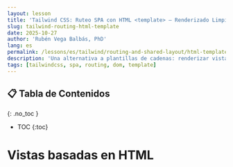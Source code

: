 ```yaml
---
layout: lesson
title: 'Tailwind CSS: Ruteo SPA con HTML <template> — Renderizado Limpio y Seguro'
slug: tailwind-routing-html-template
date: 2025-10-27
author: 'Rubén Vega Balbás, PhD'
lang: es
permalink: /lessons/es/tailwind/routing-and-shared-layout/html-template/
description: 'Una alternativa a plantillas de cadenas: renderizar vistas SPA desde elementos nativos HTML <template>, usando #app como contenedor.'
tags: [tailwindcss, spa, routing, dom, template]
---
```


<!-- prettier-ignore-start -->

## 📋 Tabla de Contenidos
{: .no_toc }
- TOC
{:toc}

<!-- prettier-ignore-end -->

# Vistas basadas en HTML <template> (Alternativa a Plantillas de Cadenas)

Esta lección refleja la lección de ruteo anterior pero renderiza cada vista clonando contenido de elementos nativos HTML `<template>`. Seguimos usando un solo contenedor `#app`, mantenemos Tailwind para estilos, y preservamos los mismos patrones de navegación y accesibilidad.

¿Por qué `<template>`?

- La estructura vive en HTML (legible, escaneable)
- Clona de forma segura y eficiente (sin peligros de `innerHTML`)
- Funciona muy bien con `DocumentFragment` para actualizar el DOM por lotes
- Se alinea con la lección de JS DOM: {{ '/lessons/es/js-dom-manipulation/' | relative_url }}

> **¡Haz una copia de seguridad de tu enfoque original!**

Antes de cambiar tu código SPA para usar `<template>`, es recomendable hacer una copia de seguridad de la versión anterior basada en plantillas de cadenas en Git. Aquí tienes un flujo de trabajo seguro utilizando ramas:

```bash
# Asegúrate de estar en main y actualizado
git checkout main
git pull

# Crea una rama de respaldo a partir de main (nombrada claramente, por ejemplo backup-string-templates)
git branch backup-string-templates

# (Opcional: O usa una marca de tiempo o nota descriptiva)
# git branch backup-2025-10-28

# Cambia a la nueva rama de respaldo
git checkout backup-string-templates

# Haz commit de todos los cambios sin confirmar (opcional pero recomendable para mayor seguridad)
git add .
git commit -m "Snapshot: backup de main antes de refactorizar"

# Sube la rama de respaldo al remoto para guardarla de forma segura
git push -u origin backup-string-templates

# Vuelve a main para continuar con el refactor
git checkout main
```

De esta manera, tu SPA original basado en plantillas de cadenas queda preservado. Si alguna vez necesitas recuperar el código, puedes extraer la rama `backup-string-templates` desde tu repositorio remoto.

---

## 1) index.html — Layout Compartido, Plantillas y Contenedor de App

```html
<!-- demo/index.html -->
<!DOCTYPE html>
<html lang="es">
	<head>
		<meta charset="UTF-8" />
		<meta name="viewport" content="width=device-width, initial-scale=1.0" />
		<title>Portfolio SPA — HTML Template</title>
		<link rel="stylesheet" href="./src/style.css" />
		<script type="module" src="./src/main.js"></script>
		<script src="https://cdn.tailwindcss.com"></script>
	</head>
	<body class="bg-gray-50 text-gray-900">
		<a
			href="#app"
			class="sr-only focus:not-sr-only focus:absolute focus:top-4 focus:left-4 bg-blue-600 text-white px-4 py-2 rounded">
			Saltar al contenido principal
		</a>

		<!-- Navegación compartida (lista semántica) -->
		<nav
			class="fixed top-0 left-0 w-full bg-gray-900 text-white z-50 shadow-lg"
			role="navigation"
			aria-label="Navegación principal">
			<div class="mx-auto px-4">
				<div class="flex justify-between items-center py-4">
					<a href="#/" class="text-4xl font-bold hover:text-gray-300 transition-colors" aria-label="Inicio">Portfolio</a>
					<ul class="flex gap-6">
						<li><a href="#/" class="hover:text-gray-300 transition-colors" aria-current="page">Inicio</a></li>
						<li><a href="#/about" class="hover:text-gray-300 transition-colors">Acerca de</a></li>
						<li><a href="#/projects" class="hover:text-gray-300 transition-colors">Proyectos</a></li>
						<li><a href="#/contact" class="hover:text-gray-300 transition-colors">Contacto</a></li>
					</ul>
				</div>
			</div>
		</nav>

		<!-- Área de contenido principal -->
		<main id="app" class="min-h-screen pt-20 pb-24 flex items-center justify-center" role="main">
			<!-- Las plantillas de vistas son externas en /views/*.html y son cargadas de forma lazy por el router. -->
		</main>

		<!-- Pie de página compartido -->
		<footer class="fixed bottom-0 left-0 w-full z-50 bg-gray-800 text-white py-8" role="contentinfo">
			<div class="container mx-auto px-4 text-center">
				<p class="text-lg">&copy; 2025 Portfolio SPA. Construido con Tailwind y Vanilla JS.</p>
			</div>
		</footer>
	</body>
</html>
```

---

## 2) Archivos Divididos — main.js, router.js, y views/index.js

### main.js, router.js, y views/index.js: Cómo Funciona Tu SPA Basada en HTML Template

Desglosemos cómo funciona la estructura de archivos de la aplicación de página única (SPA) del demo y la lógica de ruteo, y qué código va dónde:

---

#### 1. **main.js** — Punto de Entrada de la Aplicación

- **Propósito:** Inicializa tu SPA. Instancia el router y configura cualquier listener de eventos globales.

**demo/src/main.js**

```javascript
// demo/src/main.js
import { SimpleRouter } from './router.js';
import { views } from './views/index.js';

new SimpleRouter(views);

// Desplazamiento suave opcional para anclas en la página que no son enlaces del router
document.addEventListener('click', (e) => {
	const link = e.target.closest('a[href^="#"]');
	if (!link) return;
	const href = link.getAttribute('href');
	if (href.startsWith('#/')) return; // enlace del router
	const target = document.querySelector(href);
	if (target) {
		e.preventDefault();
		target.scrollIntoView({ behavior: 'smooth', block: 'start' });
	}
});
```

- **Conclusión:** Este archivo configura tu router para que los usuarios vean vistas basadas en el hash (ej. `#/about`) en la URL, y hace que la navegación se sienta fluida y como una aplicación.

---

#### 2. **router.js** — La Clase SimpleRouter

- **Propósito:** Maneja navegación, cambio de vistas, y resaltado de enlaces activos.
- **Cómo funciona:**

  1. **Ruteo Basado en Hash:** Escucha eventos `hashchange` y `load` en la ventana. Cuando el hash (como `#/about`) cambia, determina qué vista mostrar.
  2. **Carga de Vistas:** Para cada ruta, carga una [plantilla HTML](https://developer.mozilla.org/es/docs/Web/HTML/Element/template) desde tu carpeta `views/` si es necesario, luego la clona y muestra en `<main id="app">`.
  3. **onMount:** Si una ruta define una función `onMount(app)`, la llama después de renderizar, para que puedas ejecutar código JS para esa vista.
  4. **Resaltado de Navegación:** Actualiza el enlace de navegación activo usando `aria-current="page"` para mejor accesibilidad.

- **demo/src/router.js**

```javascript
// demo/src/router.js
export class SimpleRouter {
	constructor(routes) {
		this.routes = routes; // { '/': { templateId, templateUrl, onMount? }, ... }
		this.currentView = null;
		window.addEventListener('hashchange', () => this.handleRoute());
		window.addEventListener('load', () => this.handleRoute());
	}

	async handleRoute() {
		const hash = window.location.hash.slice(1) || '/';
		const route = this.routes[hash] || this.routes[404];
		if (route !== this.currentView) {
			await this.renderView(route);
			this.updateActiveNav(hash);
			this.currentView = route;
		}
	}

	async renderView(route) {
		const app = document.getElementById('app');
		app.textContent = '';

		await ensureTemplateAvailable(route.templateId, route.templateUrl);

		const tpl = document.getElementById(route.templateId);
		if (!tpl) {
			app.textContent = 'Plantilla no encontrada';
			return;
		}

		app.appendChild(tpl.content.cloneNode(true));
		if (typeof route.onMount === 'function') route.onMount(app);
	}

	updateActiveNav(currentHash) {
		document.querySelectorAll('nav a[href^="#/"]').forEach((link) => {
			link.removeAttribute('aria-current');
		});
		const activeLink = document.querySelector(`nav a[href="#${currentHash}"]`);
		if (activeLink) activeLink.setAttribute('aria-current', 'page');
	}
}

const templateCache = new Set();

async function ensureTemplateAvailable(templateId, templateUrl) {
	if (document.getElementById(templateId)) return;
	if (!templateUrl || templateCache.has(templateId)) return;

	const res = await fetch(templateUrl, { credentials: 'same-origin' });
	if (!res.ok) throw new Error(`Error al cargar plantilla: ${templateUrl}`);
	const html = await res.text();
	const doc = new DOMParser().parseFromString(html, 'text/html');
	const fetchedTemplate = doc.querySelector('template');
	if (!fetchedTemplate || !fetchedTemplate.id) {
		throw new Error(`No se encontró <template id="..."> en ${templateUrl}`);
	}
	document.body.appendChild(fetchedTemplate);
	templateCache.add(fetchedTemplate.id);
}
```

- **Consejo Pedagógico:** Este patrón te permite añadir nuevas rutas/vistas simplemente creando nuevos archivos de plantilla y actualizando tu configuración `views/index.js`.

---

#### 3. **views/index.js** — La Tabla de Vistas

- **Propósito:** Mapea declarativamente rutas de hash de URL (como `"/"` o `"/about"`) a sus archivos HTML de plantilla y funciones JS opcionales para ejecutar después de renderizar.

**demo/src/views/index.js**

```javascript
// demo/src/views/index.js
export const views = {
	'/': { templateId: 'view-home', templateUrl: '/views/home.html' },
	'/about': { templateId: 'view-about', templateUrl: '/views/about.html' },
	'/projects': { templateId: 'view-projects', templateUrl: '/views/projects.html' },
	'/contact': { templateId: 'view-contact', templateUrl: '/views/contact.html' },
	404: { templateId: 'view-404', templateUrl: '/views/404.html' },
};
```

- **Consejo Pedagógico:** Este archivo es tu "tabla de rutas". Añade (o elimina) vistas aquí a medida que tu aplicación crece. Cada vista es un fragmento de HTML con un manejador `onMount` opcional para lógica como obtener datos o añadir event listeners.

---

### **Cómo Todo Funciona Junto**

1. Cuando tu aplicación carga, `main.js` configura el router.
2. El router escucha cambios de hash en la URL (ej., `#/about`).
3. Basándose en el hash, encuentra una vista en `views/index.js` — cada vista apunta a un archivo `<template>` HTML y puede proporcionar comportamiento JS.
4. El router **obtiene y renderiza** la plantilla HTML necesaria directamente en la página, reemplazando contenido en `<main id="app">`.
5. Si escribes una función `onMount` para una vista, ese código se ejecuta justo después de que la vista cargue (perfecto para inicializar JS o animación).
6. El router actualiza el resaltado de navegación para reflejar la ruta activa.

---

**Esta estructura es limpia, accesible y fácil de extender:**

- Todo el HTML para cada vista va en su propio archivo `/views`.
- ¡No se necesita `innerHTML` arriesgado! Se usa clonación de plantilla segura.
- Obtienes navegación con sensación instantánea, con cada vista cargada solo cuando sea necesario.

Si necesitas añadir una nueva página a tu SPA, solo:

- Añade un nuevo archivo `<template>` HTML a `/views`
- Actualiza `views/index.js` con una nueva ruta

¡Eso es todo!

---

## 3) style.css — Tokens Mínimos (Opcional)

```css
/* demo/src/style.css */
/* Si usas Tailwind, este archivo puede ser pequeño o vacío. Añade tokens locales según sea necesario. */
/* CSS personalizado solo para estilos de enfoque de enlace de salto (Tailwind no cubre esto bien) */
/* 
Razones de accesibilidad: 
Estas clases CSS personalizadas soportan el enlace "Saltar al contenido principal", una característica de accesibilidad esencial. 
- `.sr-only` oculta visualmente el enlace para que permanezca disponible para lectores de pantalla, ayudando a usuarios de teclado y tecnología asistiva a evitar navegación repetitiva.
- `.focus\:not-sr-only:focus` hace el enlace visible cuando está enfocado (usualmente con la tecla Tab), permitiendo a usuarios de teclado activarlo fácilmente.

Las clases de utilidad de Tailwind no cubren completamente este patrón, por lo que usamos CSS personalizado para asegurar accesibilidad fuerte para todos los usuarios.
*/

.sr-only {
	position: absolute;
	width: 1px;
	height: 1px;
	padding: 0;
	margin: -1px;
	overflow: hidden;
	clip: rect(0, 0, 0, 0);
	white-space: nowrap;
	border-width: 0;
}
.focus\:not-sr-only:focus {
	position: static;
	width: auto;
	height: auto;
	padding: inherit;
	margin: inherit;
	overflow: visible;
	clip: auto;
	white-space: normal;
}
```

---

## Por Qué Esta Estructura

- El router es reutilizable y testeable; la tabla de vistas es declarativa
- Cada vista vive en un archivo HTML con un solo `<template id="...">` (legible)
- Evita riesgos de `innerHTML`; renderiza mediante clonación de contenido de plantilla seguro
- Puede cargar plantillas de vista de forma lazy en la primera visita, luego reutilizar desde caché
- Funciona bien con `DocumentFragment` para actualizaciones masivas (ver {{ '/lessons/es/js-dom-manipulation/' | relative_url }})

## Ejercicios

1. Añade un nuevo `<template id="view-typography">` y ruta `#/typography`.
2. Añade una lista dentro de una plantilla y poblarla desde `onMount` usando un `DocumentFragment`.
3. Convierte una vista de plantilla de cadena de la otra lección en una plantilla HTML.

---

## Archivos del Demo

La lección cita los archivos exactos del demo arriba. También están disponibles en esta carpeta:

- `demo/index.html`
- `demo/src/main.js`
- `demo/src/style.css`

---

## Cómo Ejecutar el Demo

Puedes ejecutar el demo localmente con cualquier servidor de archivos estáticos. Por ejemplo:

1. **Usando la extensión Live Server de VS Code**

   - Abre esta carpeta en VS Code.
   - Haz clic derecho en `demo/index.html` y selecciona "Open with Live Server".

2. **Usando el servidor HTTP incorporado de `npm`:**

   ```sh
   npm install -g http-server
   http-server ./demo
   ```

3. **Usando Python (si está instalado):**
   ```sh
   cd demo
   python3 -m http.server
   ```

Luego visita [http://localhost:8080/](http://localhost:8080/) (o el puerto mostrado) en tu navegador.

### Añadiendo Estilos de Tailwind al Demo

Este demo usa clases de utilidad de Tailwind CSS. Para ver los estilos, añade el CDN de Tailwind a `demo/index.html`:

```html
<!-- demo/index.html <head> -->
<script src="https://cdn.tailwindcss.com"></script>
```

**Nota:** Para una aplicación de producción, usa una configuración de compilación apropiada de Tailwind (Vite + PostCSS) en lugar del CDN para bundles más pequeños y personalización.

